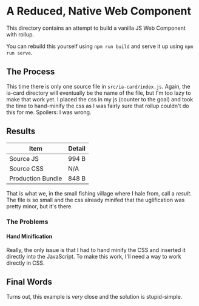 # A Reduced, Native Web Component

 This directory contains an attempt to build a vanilla JS Web Component with
 rollup.
 
 You can rebuild this yourself using `npm run build` and serve it up using `npm run serve`.
 
 ## The Process
 
 This time there is only one source file in `src/ia-card/index.js`. Again, the ia-card directory will eventually
 be the name of the file, but I'm too lazy to make that work yet. I placed the css in my js (counter to the goal)
 and took the time to hand-minify the css as I was fairly sure that rollup couldn't do this for me. Spoilers: I 
 was wrong.
 
 ## Results
  
  | Item | Detail |
  | ---- | ------ |
  | Source JS | 994 B |
  | Source CSS  | N/A |
  | Production Bundle | 848 B |
  
  That is what we, in the small fishing village where I hale from, call a *result*. The file is so small and
  the css already minifed that the uglification was pretty minor, but it's there. 
  
 ### The Problems
   
 #### Hand Minification
   Really, the only issue is that I had to hand minify the CSS and inserted it directly into the JavaScript. 
   To make this work, I'll need a way to work directly in CSS. 
   
 ## Final Words
 
 Turns out, this example is _very_ close and the solution is stupid-simple.
   